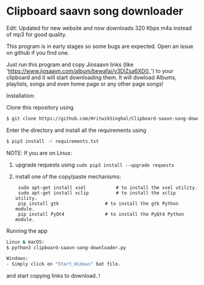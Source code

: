 # Clipboard saavn song downloader

Edit: Updated for new website and now downloads 320 Kbps m4a instead of mp3 for good quality.

This program is in early stages so some bugs are expected. Open an issue on github if you find one.

Just run this program and copy Jiosaavn links (like 'https://www.jiosaavn.com/album/bewafai/y3DlZsa6XD0_')
to your clipboard and it will start downloading them. It will dowload Albums, playlists, songs and even
home page or any other page songs!


Installation:

Clone this repository using
```sh
$ git clone https://github.com/HritwikSinghal/Clipboard-saavn-song-downloader
```
Enter the directory and install all the requirements using
```sh
$ pip3 install -r requirements.txt
```
NOTE: If you are on Linux: 

1. upgrade requests using ```sudo pip3 install --upgrade requests```

2. install one of the copy/paste mechanisms:

        sudo apt-get install xsel 			# to install the xsel utility.
        sudo apt-get install xclip 			# to install the xclip utility.
        pip install gtk 				# to install the gtk Python module.
        pip install PyQt4 				# to install the PyQt4 Python module.


Running the app
```sh
Linux & macOS:
$ python3 clipboard-saavn-song-downloader.py
```

```sh
Windows:
- Simply click on "Start_Widows" bat file.
```

and start copying links to download..!
